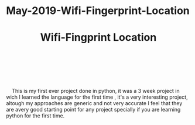 # May-2019-Wifi-Fingerprint-Location


<html> 

  <header>
      
  <h1> Wifi-Fingprint Location </h1>
      
   </header> 
   
   <br><br><br>

   
   <body>
   
  &nbsp;&nbsp;&nbsp; This is my first ever project done in python, it was a 3 week project in wich I learned the language for the first time , it's a very interesting project, altough my approaches are generic and not very accurate I feel that they are avery good starting point for any project specially if you are learning python for the first time. 
 
   </body>   
